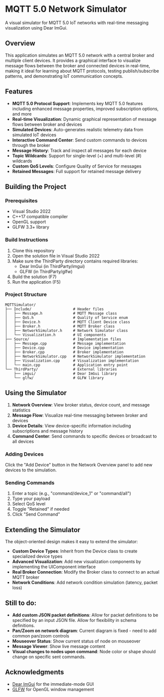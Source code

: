 # MQTT 5.0 Network Simulator

A visual simulator for MQTT 5.0 IoT networks with real-time messaging visualization using Dear ImGui.

## Overview

This application simulates an MQTT 5.0 network with a central broker and multiple client devices. It provides a graphical interface to visualize message flows between the broker and connected devices in real-time, making it ideal for learning about MQTT protocols, testing publish/subscribe patterns, and demonstrating IoT communication concepts.

## Features

- **MQTT 5.0 Protocol Support**: Implements key MQTT 5.0 features including enhanced message properties, improved subscription options, and more
- **Real-time Visualization**: Dynamic graphical representation of message flows between broker and devices
- **Simulated Devices**: Auto-generates realistic telemetry data from simulated IoT devices
- **Interactive Command Center**: Send custom commands to devices through the broker
- **Message History**: Track and inspect all messages for each device
- **Topic Wildcards**: Support for single-level (+) and multi-level (#) wildcards
- **Custom QoS Levels**: Configure Quality of Service for messages
- **Retained Messages**: Full support for retained message delivery

## Building the Project

### Prerequisites

- Visual Studio 2022
- C++17 compatible compiler
- OpenGL support
- GLFW 3.3+ library

### Build Instructions

1. Clone this repository
2. Open the solution file in Visual Studio 2022
3. Make sure the ThirdParty directory contains required libraries:
   - Dear ImGui (in ThirdParty/imgui)
   - GLFW (in ThirdParty/glfw)
4. Build the solution (F7)
5. Run the application (F5)

### Project Structure

```
MQTTSimulator/
├── Include/                   # Header files
│   ├── Message.h              # MQTT Message class
│   ├── QoS.h                  # Quality of Service enum
│   ├── Device.h               # MQTT Client Device class
│   ├── Broker.h               # MQTT Broker class
│   ├── NetworkSimulator.h     # Network Simulator class
│   └── Visualization.h        # UI components
├── Source/                    # Implementation files
│   ├── Message.cpp            # Message implementation
│   ├── Device.cpp             # Device implementation
│   ├── Broker.cpp             # Broker implementation
│   ├── NetworkSimulator.cpp   # NetworkSimulator implementation
│   ├── Visualization.cpp      # Visualization implementation
│   └── main.cpp               # Application entry point
└── ThirdParty/                # External libraries
    ├── imgui/                 # Dear ImGui library
    └── glfw/                  # GLFW library
```

## Using the Simulator

1. **Network Overview**: View broker status, device count, and message statistics
2. **Message Flow**: Visualize real-time messaging between broker and devices
3. **Device Details**: View device-specific information including subscriptions and message history
4. **Command Center**: Send commands to specific devices or broadcast to all devices

### Adding Devices

Click the "Add Device" button in the Network Overview panel to add new devices to the simulation.

### Sending Commands

1. Enter a topic (e.g., "command/device_1" or "command/all")
2. Type your payload
3. Select QoS level
4. Toggle "Retained" if needed
5. Click "Send Command"

## Extending the Simulator

The object-oriented design makes it easy to extend the simulator:

- **Custom Device Types**: Inherit from the Device class to create specialized device types
- **Advanced Visualization**: Add new visualization components by implementing the UIComponent interface
- **Real Broker Connection**: Modify the Broker class to connect to an actual MQTT broker
- **Network Conditions**: Add network condition simulation (latency, packet loss)

## Still to do:
 - **Add custom JSON packet definitions**: Allow for packet definitions to be specified by an input JSON file. Allow for flexibility in schema definitions.
 - **Pan/Zoom on network diagram**: Current diagram is fixed - need to add common pan/zoom controls
 - **Mouseover Status**: Show current status of node on mouseover
 - **Message Viewer**: Show live message content
 - **Visual changes to nodes upon command**: Node color or shape should change on specific sent commands.

## Acknowledgments

- [Dear ImGui](https://github.com/ocornut/imgui) for the immediate-mode GUI
- [GLFW](https://www.glfw.org/) for OpenGL window management
